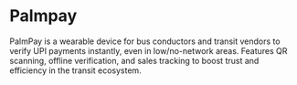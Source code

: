 # Palmpay
PalmPay is a wearable device for bus conductors and transit vendors to verify UPI payments instantly, even in low/no-network areas. Features QR scanning, offline verification, and sales tracking to boost trust and efficiency in the transit ecosystem.
